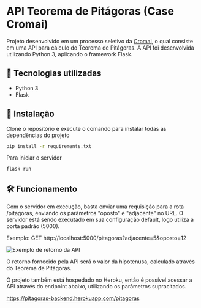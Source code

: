 # API Teorema de Pitágoras (Case Cromai)

Projeto desenvolvido em um processo seletivo da [Cromai](https://www.cromai.com), o qual consiste em uma API para cálculo do Teorema de Pitágoras. A API foi desenvolvida utilizando Python 3, aplicando o framework Flask.

## 🚀 Tecnologias utilizadas

- Python 3
- Flask

## 🔧 Instalação

Clone o repositório e execute o comando para instalar todas as dependências do projeto

```bash
pip install -r requirements.txt
```

Para iniciar o servidor

```bash
flask run
```

## 🛠️ Funcionamento

Com o servidor em execução, basta enviar uma requisição para a rota /pitagoras, enviando os parâmetros "oposto" e "adjacente" no URL. O servidor está sendo executado em sua configuração default, logo utiliza a porta padrão (5000).

Exemplo: GET http://localhost:5000/pitagoras?adjacente=5&oposto=12

![Exemplo de retorno da API](https://i.imgur.com/8ZFueBF.png)

O retorno fornecido pela API será o valor da hipotenusa, calculado através do Teorema de Pitágoras.

O projeto também está hospedado no Heroku, então é possível acessar a API através do endpoint abaixo, utilizando os parâmetros supracitados.

https://pitagoras-backend.herokuapp.com/pitagoras
